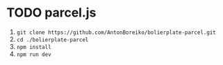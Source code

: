 # TODO parcel.js


1. `git clone https://github.com/AntonBoreiko/bolierplate-parcel.git`
2. `cd ./bolierplate-parcel`
3. `npm install`
4. `npm run dev `

